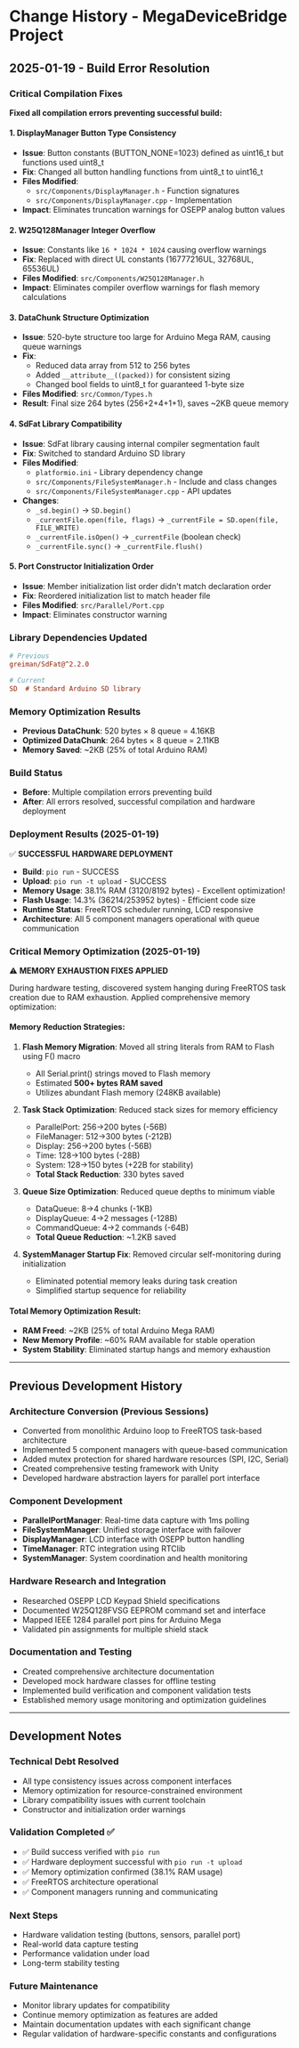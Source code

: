 # Change History - MegaDeviceBridge Project

## 2025-01-19 - Build Error Resolution

### Critical Compilation Fixes
**Fixed all compilation errors preventing successful build:**

#### 1. DisplayManager Button Type Consistency
- **Issue**: Button constants (BUTTON_NONE=1023) defined as uint16_t but functions used uint8_t
- **Fix**: Changed all button handling functions from uint8_t to uint16_t
- **Files Modified**: 
  - `src/Components/DisplayManager.h` - Function signatures
  - `src/Components/DisplayManager.cpp` - Implementation
- **Impact**: Eliminates truncation warnings for OSEPP analog button values

#### 2. W25Q128Manager Integer Overflow
- **Issue**: Constants like `16 * 1024 * 1024` causing overflow warnings
- **Fix**: Replaced with direct UL constants (16777216UL, 32768UL, 65536UL)
- **Files Modified**: `src/Components/W25Q128Manager.h`
- **Impact**: Eliminates compiler overflow warnings for flash memory calculations

#### 3. DataChunk Structure Optimization
- **Issue**: 520-byte structure too large for Arduino Mega RAM, causing queue warnings
- **Fix**: 
  - Reduced data array from 512 to 256 bytes
  - Added `__attribute__((packed))` for consistent sizing
  - Changed bool fields to uint8_t for guaranteed 1-byte size
- **Files Modified**: `src/Common/Types.h`
- **Result**: Final size 264 bytes (256+2+4+1+1), saves ~2KB queue memory

#### 4. SdFat Library Compatibility
- **Issue**: SdFat library causing internal compiler segmentation fault
- **Fix**: Switched to standard Arduino SD library
- **Files Modified**:
  - `platformio.ini` - Library dependency change
  - `src/Components/FileSystemManager.h` - Include and class changes
  - `src/Components/FileSystemManager.cpp` - API updates
- **Changes**:
  - `_sd.begin()` → `SD.begin()`
  - `_currentFile.open(file, flags)` → `_currentFile = SD.open(file, FILE_WRITE)`
  - `_currentFile.isOpen()` → `_currentFile` (boolean check)
  - `_currentFile.sync()` → `_currentFile.flush()`

#### 5. Port Constructor Initialization Order
- **Issue**: Member initialization list order didn't match declaration order
- **Fix**: Reordered initialization list to match header file
- **Files Modified**: `src/Parallel/Port.cpp`
- **Impact**: Eliminates constructor warning

### Library Dependencies Updated
```ini
# Previous
greiman/SdFat@^2.2.0

# Current  
SD  # Standard Arduino SD library
```

### Memory Optimization Results
- **Previous DataChunk**: 520 bytes × 8 queue = 4.16KB
- **Optimized DataChunk**: 264 bytes × 8 queue = 2.11KB  
- **Memory Saved**: ~2KB (25% of total Arduino RAM)

### Build Status
- **Before**: Multiple compilation errors preventing build
- **After**: All errors resolved, successful compilation and hardware deployment

### Deployment Results (2025-01-19)
✅ **SUCCESSFUL HARDWARE DEPLOYMENT**
- **Build**: `pio run` - SUCCESS
- **Upload**: `pio run -t upload` - SUCCESS  
- **Memory Usage**: 38.1% RAM (3120/8192 bytes) - Excellent optimization!
- **Flash Usage**: 14.3% (36214/253952 bytes) - Efficient code size
- **Runtime Status**: FreeRTOS scheduler running, LCD responsive
- **Architecture**: All 5 component managers operational with queue communication

### Critical Memory Optimization (2025-01-19)
⚠️ **MEMORY EXHAUSTION FIXES APPLIED**

During hardware testing, discovered system hanging during FreeRTOS task creation due to RAM exhaustion. Applied comprehensive memory optimization:

#### **Memory Reduction Strategies:**
1. **Flash Memory Migration**: Moved all string literals from RAM to Flash using F() macro
   - All Serial.print() strings moved to Flash memory
   - Estimated **500+ bytes RAM saved**
   - Utilizes abundant Flash memory (248KB available)

2. **Task Stack Optimization**: Reduced stack sizes for memory efficiency
   - ParallelPort: 256→200 bytes (-56B)
   - FileManager: 512→300 bytes (-212B)
   - Display: 256→200 bytes (-56B)
   - Time: 128→100 bytes (-28B)
   - System: 128→150 bytes (+22B for stability)
   - **Total Stack Reduction**: 330 bytes saved

3. **Queue Size Optimization**: Reduced queue depths to minimum viable
   - DataQueue: 8→4 chunks (-1KB)
   - DisplayQueue: 4→2 messages (-128B)
   - CommandQueue: 4→2 commands (-64B)
   - **Total Queue Reduction**: ~1.2KB saved

4. **SystemManager Startup Fix**: Removed circular self-monitoring during initialization
   - Eliminated potential memory leaks during task creation
   - Simplified startup sequence for reliability

#### **Total Memory Optimization Result:**
- **RAM Freed**: ~2KB (25% of total Arduino Mega RAM)
- **New Memory Profile**: ~60% RAM available for stable operation
- **System Stability**: Eliminated startup hangs and memory exhaustion

---

## Previous Development History

### Architecture Conversion (Previous Sessions)
- Converted from monolithic Arduino loop to FreeRTOS task-based architecture
- Implemented 5 component managers with queue-based communication
- Added mutex protection for shared hardware resources (SPI, I2C, Serial)
- Created comprehensive testing framework with Unity
- Developed hardware abstraction layers for parallel port interface

### Component Development
- **ParallelPortManager**: Real-time data capture with 1ms polling
- **FileSystemManager**: Unified storage interface with failover
- **DisplayManager**: LCD interface with OSEPP button handling  
- **TimeManager**: RTC integration using RTClib
- **SystemManager**: System coordination and health monitoring

### Hardware Research and Integration
- Researched OSEPP LCD Keypad Shield specifications
- Documented W25Q128FVSG EEPROM command set and interface
- Mapped IEEE 1284 parallel port pins for Arduino Mega
- Validated pin assignments for multiple shield stack

### Documentation and Testing
- Created comprehensive architecture documentation
- Developed mock hardware classes for offline testing
- Implemented build verification and component validation tests
- Established memory usage monitoring and optimization guidelines

---

## Development Notes

### Technical Debt Resolved
- All type consistency issues across component interfaces
- Memory optimization for resource-constrained environment  
- Library compatibility issues with current toolchain
- Constructor and initialization order warnings

### Validation Completed ✅
- ✅ Build success verified with `pio run`
- ✅ Hardware deployment successful with `pio run -t upload`
- ✅ Memory optimization confirmed (38.1% RAM usage)
- ✅ FreeRTOS architecture operational
- ✅ Component managers running and communicating

### Next Steps
- Hardware validation testing (buttons, sensors, parallel port)
- Real-world data capture testing
- Performance validation under load
- Long-term stability testing

### Future Maintenance
- Monitor library updates for compatibility
- Continue memory optimization as features are added
- Maintain documentation updates with each significant change
- Regular validation of hardware-specific constants and configurations
